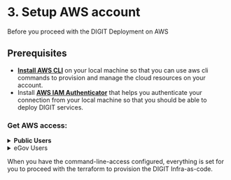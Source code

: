 # 3. Setup AWS account

Before you proceed with the DIGIT Deployment on AWS

## Prerequisites

* [**Install AWS CLI**](https://docs.aws.amazon.com/cli/latest/userguide/cli-chap-install.html) on your local machine so that you can use aws cli commands to provision and manage the cloud resources on your account.
* Install [**AWS IAM Authenticator**](https://docs.aws.amazon.com/eks/latest/userguide/install-aws-iam-authenticator.html) that helps you authenticate your connection from your local machine so that you should be able to deploy DIGIT services.

### **Get AWS access:**

<details>

<summary><strong>Public Users</strong></summary>

* You need to singup for the AWS account if you do not already have one. Use this link to [get started](https://aws.amazon.com/getting-started/)

<!---->

*   Use the [**AWS IAM User**](https://docs.aws.amazon.com/IAM/latest/UserGuide/id\_users\_create.html) **credentials provided** for the Terraform ([**Infra-as-code**](https://devops.digit.org/devops-general/infra-as-code)) to connect with your AWS account and provision the cloud resources.

    1. You'll get a **Secret Access Key** and **Access Key ID**. **Save them safely.**
    2. Open the terminal and Run the following command you have already installed the AWS CLI and you have the credentials saved. (Provide the credentials and you can leave the region and output format as blank)

    ```
    aws configure --profile egov-workshop-account 

    AWS Access Key ID []:<Your access key>
    AWS Secret Access Key []:<Your secret key>
    Default region name []: ap-south-1
    Default output format []: text
    ```

    1. The above will create the following file In your machine as /Users/\<your username>/.aws/credentials

    ```
    [egov-test-account] 
    aws_access_key_id=*********** 
    aws_secret_access_key=****************************
    ```

</details>

<details>

<summary>eGov Users</summary>

eGov folks can request for the internal AWS account access using the following Instructions

1. You need to have a eGov email account setup
2. In chrome you should have logged in with your eGov google account and you are in the browser profile which is set to eGov official gSuite account
3. Then use the following url to access your AWS access
   1. [https://egov.awsapps.com/start/](https://egov.awsapps.com/start/)
   2. Choose the "egov-workshop-training" account
   3. You'll have to select "Administration Access"
   4. Now you should be able to get your aws access key and secret from the link "command-line-access", just follow the remaining instructions depending on your OS.
   5. Now, you're AWS account setup is done and you can execute [aws cli commands](https://aws.amazon.com/cli/)
   6. Optionaly, you can choose the "management console" option to login to AWS Console UI.

</details>

When you have the command-line-access configured, everything is set for you to proceed with the terraform to provision the DIGIT Infra-as-code.
